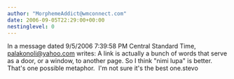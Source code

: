 ```yaml
---
author: "MorphemeAddict@wmconnect.com"
date: 2006-09-05T22:29:00+00:00
nestinglevel: 0
---
```

In a message dated 9/5/2006 7:39:58 PM Central Standard Time, [palakonoli@yahoo.com](mailto://palakonoli@yahoo.com) writes:
A link is actually a bunch of words that serve as a door, or a window, to another page. So I think "nimi lupa" is better. That's one possible metaphor.  I'm not sure it's the best one.stevo